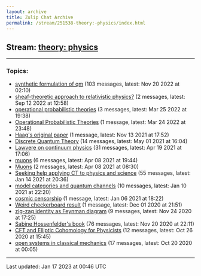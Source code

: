 ```yaml
---
layout: archive
title: Zulip Chat Archive
permalink: /stream/251538-theory:-physics/index.html
---
```


## Stream: [theory: physics](https://mattecapu.github.io/ct-zulip-archive/stream/251538-theory:-physics/index.html)
---

### Topics:

* [synthetic formulation of qm](topic/topic_synthetic.20formulation.20of.20qm.html) (103 messages, latest: Nov 20 2022 at 02:10)
* [sheaf-theoretic approach to relativistic physics?](topic/topic_sheaf-theoretic.20approach.20to.20relativistic.20physics.3F.html) (2 messages, latest: Sep 12 2022 at 12:58)
* [operational probabilistic theories](topic/topic_operational.20probabilistic.20theories.html) (3 messages, latest: Mar 25 2022 at 19:38)
* [Operational Probabilistic Theories](topic/topic_Operational.20Probabilistic.20Theories.html) (1 message, latest: Mar 24 2022 at 23:48)
* [Haag's original paper](topic/topic_Haag's.20original.20paper.html) (1 message, latest: Nov 13 2021 at 17:52)
* [Discrete Quantum Theory](topic/topic_Discrete.20Quantum.20Theory.html) (14 messages, latest: May 01 2021 at 16:04)
* [Lawvere on continuum physics](topic/topic_Lawvere.20on.20continuum.20physics.html) (31 messages, latest: Apr 19 2021 at 17:06)
* [muons](topic/topic_muons.html) (6 messages, latest: Apr 08 2021 at 19:44)
* [Muons](topic/topic_Muons.html) (2 messages, latest: Apr 08 2021 at 08:30)
* [Seeking help applying CT to physics and science](topic/topic_Seeking.20help.20applying.20CT.20to.20physics.20and.20science.html) (55 messages, latest: Jan 14 2021 at 20:36)
* [model categories and quantum channels](topic/topic_model.20categories.20and.20quantum.20channels.html) (10 messages, latest: Jan 10 2021 at 22:20)
* [cosmic censorship](topic/topic_cosmic.20censorship.html) (1 message, latest: Jan 06 2021 at 18:22)
* [Weird checkerboard result](topic/topic_Weird.20checkerboard.20result.html) (1 message, latest: Dec 01 2020 at 21:51)
* [zig-zag identity as Feynman diagram](topic/topic_zig-zag.20identity.20as.20Feynman.20diagram.html) (9 messages, latest: Nov 24 2020 at 17:25)
* [Sabine Hossenfelder's book](topic/topic_Sabine.20Hossenfelder's.20book.html) (76 messages, latest: Nov 20 2020 at 22:11)
* [CFT and Elliptic Cohomology for Physicists](topic/topic_CFT.20and.20Elliptic.20Cohomology.20for.20Physicists.html) (12 messages, latest: Oct 26 2020 at 15:45)
* [open systems in classical mechanics](topic/topic_open.20systems.20in.20classical.20mechanics.html) (17 messages, latest: Oct 20 2020 at 00:05)

<hr><p>Last updated: Jan 17 2023 at 00:46 UTC</p>